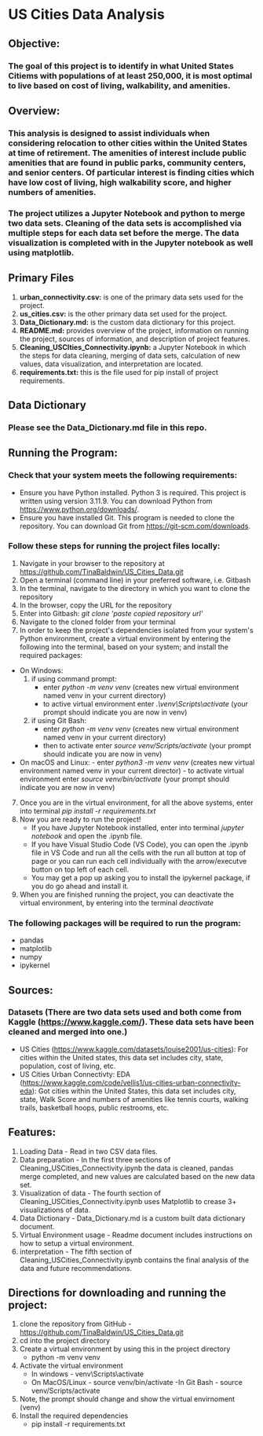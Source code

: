 # US Cities Data Analysis 
## Objective: 
### The goal of this project is to identify in what United States Citiems with populations of at least 250,000, it is most optimal to live based on cost of living, walkability, and amenities. 

## Overview:
### This analysis is designed to assist individuals when considering relocation to other cities within the United States at time of retirement. The amenities of interest include public amenities that are found in public parks, community centers, and senior centers. Of particular interest is finding cities which have low cost of living, high walkability score, and higher numbers of amenities. 

### The project utilizes a Jupyter Notebook and python to merge two data sets. Cleaning of the data sets is accomplished via multiple steps for each data set before the merge. The data visualization is completed with in the Jupyter notebook as well using matplotlib. 

## Primary Files
1. **urban_connectivity.csv:** is one of the primary data sets used for the project.
2. **us_cities.csv:** is the other primary data set used for the project. 
3. **Data_Dictionary.md:** is the custom data dictionary for this project. 
4. **README.md:** provides overview of the project, information on running the project, sources of information, and description of project features. 
5. **Cleaning_USCIties_Connectivity.ipynb:** a Jupyter Notebook in which the steps for data cleaning, merging of data sets, calculation of new values, data visualization, and interpretation are located. 
6. **requirements.txt:** this is the file used for pip install of project requirements. 

## Data Dictionary
### Please see the Data_Dictionary.md file in this repo. 

## Running the Program:
### Check that your system meets the following requirements:
- Ensure you have Python installed. Python 3 is required. This project is written using version 3.11.9. You can download Python from https://www.python.org/downloads/.
- Ensure you have installed Git. This program is needed to clone the repository. You can download Git from https://git-scm.com/downloads.

### Follow these steps for running the project files locally:
1. Navigate in your browser to the repository at https://github.com/TinaBaldwin/US_Cities_Data.git
2. Open a terminal (command line) in your preferred software, i.e. Gitbash
3. In the terminal, navigate to the directory in which you want to clone the repository
4. In the browser, copy the URL for the repository
4. Enter into Gitbash: *git clone 'paste copied repository url'*
5. Navigate to the cloned folder from your terminal
6. In order to keep the project's dependencies isolated from your system's Python environment, create a virtual environment by entering the following into the terminal, based on your system; and install the required packages:
- On Windows: 
    1. if using command prompt:
        - enter *python -m venv venv* (creates new virtual environment named venv in your current directory)
        - to active virtual environment enter *.\venv\Scripts\activate* (your prompt should indicate you are now in venv)
    2. if using Git Bash:
        - enter *python -m venv venv* (creates new virtual environment named venv in your current directory)
        - then to activate enter *source venv/Scripts/activate* (your prompt should indicate you are now in venv)   
- On macOS and Linux: 
        - enter *python3 -m venv venv* (creates new virtual environment named venv in your current director)
        - to activate virtual environment enter *source venv/bin/activate* (your prompt should indicate you are now in venv)      
7. Once you are in the virtual environment, for all the above systems, enter into terminal *pip install -r requirements.txt*
8. Now you are ready to run the project!
    - If you have Jupyter Notebook installed, enter into terminal *jupyter notebook* and open the .ipynb file.
    - If you have Visual Studio Code (VS Code), you can open the .ipynb file in VS Code and run all the cells with the run all button at top of page or you can run each cell individually with the arrow/executve button on top left of each cell. 
    - You may get a pop up asking you to install the ipykernel package, if you do go ahead and install it. 
8. When you are finished running the project, you can deactivate the virtual environment, by entering into the terminal *deactivate*

### The following packages will be required to run the program:
- pandas
- matplotlib
- numpy
- ipykernel

## Sources:
### Datasets (There are two data sets used and both come from Kaggle (https://www.kaggle.com/). These data sets have been cleaned and merged into one.)
-  US Cities (https://www.kaggle.com/datasets/louise2001/us-cities): For cities within the United states, this data set includes city, state, population, cost of living, etc.  
- US Cities Urban Connectivty: EDA (https://www.kaggle.com/code/vellis1/us-cities-urban-connectivity-eda): Got cities within the United States, this data set includes city, state, Walk Score and numbers of amenities like tennis courts, walking trails, basketball hoops, public restrooms, etc.

## Features:
1. Loading Data - Read in two CSV data files.
2. Data preparation - In the first three sections of Cleaning_USCities_Connectivity.ipynb the data is cleaned, pandas merge completed, and new values are calculated based on the new data set.  
3. Visualization of data - The fourth section of Cleaning_USCities_Connectivity.ipynb uses Matplotlib to crease 3+ visualizations of data. 
4. Data Dictionary - Data_Dictionary.md is a custom built data dictionary document. 
5. Virtual Environment usage - Readme document includes instructions on how to setup a virtual environment. 
6. interpretation - The fifth section of Cleaning_USCities_Connectivity.ipynb contains the final analysis of the data and future recommendations.



## Directions for downloading and running the project:
1. clone the repository from GitHub - https://github.com/TinaBaldwin/US_Cities_Data.git
2. cd into the project directory
3. Create a virtual environment by using this in the project directory
   - python -m venv venv
4. Activate the virtual environment 
   - In windows - venv\Scripts\activate
   - On MacOS/Linux - source venv/bin/activate
   -In Git Bash - source venv/Scripts/activate
5. Note, the prompt should change and show the virtual envirnoment (venv)
6. Install the required dependencies
   - pip install -r requirements.txt




